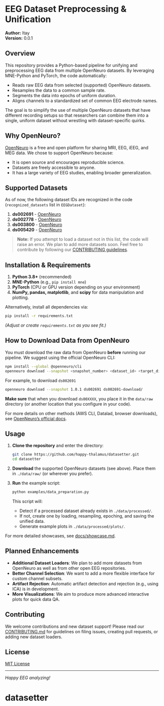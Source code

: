 # EEG Dataset Preprocessing & Unification

**Author:** Itay  
**Version:** 0.0.1

## Overview

This repository provides a Python-based pipeline for unifying and preprocessing EEG data from multiple OpenNeuro datasets. By leveraging MNE-Python and PyTorch, the code automatically:

- Reads raw EEG data from selected (supported) OpenNeuro datasets.
- Resamples the data to a common sample rate.
- Segments the data into epochs of uniform duration.
- Aligns channels to a standardized set of common EEG electrode names.

The goal is to simplify the use of multiple OpenNeuro datasets that have different recording setups so that researchers can combine them into a single, uniform dataset without wrestling with dataset-specific quirks.

## Why OpenNeuro?

[OpenNeuro](https://openneuro.org/) is a free and open platform for sharing MRI, EEG, iEEG, and MEG data. We chose to support OpenNeuro because:

- It is open source and encourages reproducible science.
- Datasets are freely accessible to anyone.
- It has a large variety of EEG studies, enabling broader generalization.

## Supported Datasets

As of now, the following dataset IDs are recognized in the code (`recognized_datasets` list in `EEGDataset`):

1. **ds002691** - [OpenNeuro](https://openneuro.org/datasets/ds002691)
2. **ds002778** - [OpenNeuro](https://openneuro.org/datasets/ds002778)
3. **ds003800** - [OpenNeuro](https://openneuro.org/datasets/ds003800)
4. **ds005420** - [OpenNeuro](https://openneuro.org/datasets/ds005420)

> **Note:** If you attempt to load a dataset not in this list, the code will raise an error. We plan to add more datasets soon. Feel free to contribute by following our [CONTRIBUTING guidelines](./CONTRIBUTING.md).

## Installation & Requirements

1. **Python 3.8+** (recommended)
2. **MNE-Python** (e.g., `pip install mne`)
3. **PyTorch** (CPU or GPU version depending on your environment)
4. **NumPy, pandas, matplotlib**, and **scipy** for data manipulation and plotting.

Alternatively, install all dependencies via:

```bash
pip install -r requirements.txt
```

_(Adjust or create `requirements.txt` as you see fit.)_

## How to Download Data from OpenNeuro

You must download the raw data from OpenNeuro **before** running our pipeline. We suggest using the official OpenNeuro CLI:

```bash
npm install --global @openneuro/cli
openneuro download --snapshot <snapshot_number> <dataset_id> <target_directory>
```

For example, to download `ds002691`

```bash
openneuro download --snapshot 1.0.1 ds002691 ds002691-download/
```

**Make sure** that when you download `ds00XXXX`, you place it in the `data/raw` directory (or another location that you configure in your code).

For more details on other methods (AWS CLI, Datalad, browser downloads), see [OpenNeuro’s official docs](https://openneuro.org/).

## Usage

1. **Clone the repository** and enter the directory:

   ```bash
   git clone https://github.com/happy-thalamus/datasetter.git
   cd datasetter
   ```

2. **Download** the supported OpenNeuro datasets (see above). Place them in `./data/raw/` (or wherever you prefer).
3. **Run** the example script:

   ```bash
   python examples/data_preparation.py
   ```

   This script will:

   - Detect if a processed dataset already exists in `./data/processed/`.
   - If not, create one by loading, resampling, epoching, and saving the unified data.
   - Generate example plots in `./data/processed/plots/`.

For more detailed showcases, see [docs/showcase.md](./docs/showcase.md).

## Planned Enhancements

- **Additional Dataset Loaders**: We plan to add more datasets from OpenNeuro as well as from other open EEG repositories.
- **Better Channel Selection**: We want to add a more flexible interface for custom channel subsets.
- **Artifact Rejection**: Automatic artifact detection and rejection (e.g., using ICA) is in development.
- **More Visualizations**: We aim to produce more advanced interactive plots for quick data QA.

## Contributing

We welcome contributions and new dataset support! Please read our [CONTRIBUTING.md](./CONTRIBUTING.md) for guidelines on filing issues, creating pull requests, or adding new dataset loaders.

## License

[MIT License](./LICENSE)

---

_Happy EEG analyzing!_

# datasetter
